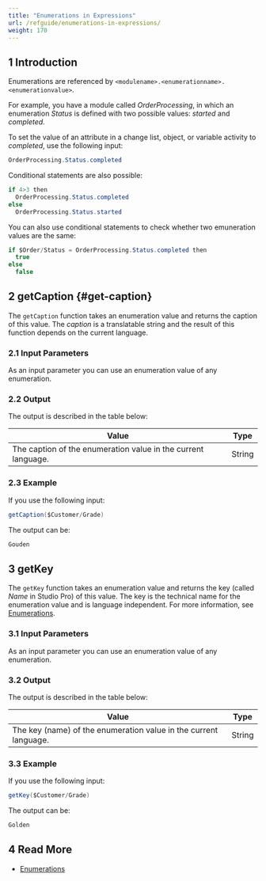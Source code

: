 ```yaml
---
title: "Enumerations in Expressions"
url: /refguide/enumerations-in-expressions/
weight: 170
---
```


## 1 Introduction

Enumerations are referenced by `<modulename>.<enumerationname>.<enumerationvalue>`.

For example, you have a module called *OrderProcessing*, in which an enumeration *Status* is defined with two possible values: *started* and *completed*. 

To set the value of an attribute in a change list, object, or variable activity to *completed*, use the following input:

```java
OrderProcessing.Status.completed
```

Conditional statements are also possible:

```java
if 4>3 then
  OrderProcessing.Status.completed
else
  OrderProcessing.Status.started
```

You can also use conditional statements to check whether two emuneration values are the same:

```java
if $Order/Status = OrderProcessing.Status.completed then 
  true 
else 
  false
```

## 2 getCaption {#get-caption}

The `getCaption` function takes an enumeration value and returns the caption of this value. The *caption* is a translatable string and the result of this function depends on the current language.

### 2.1 Input Parameters

As an input parameter you can use an enumeration value of any enumeration.

### 2.2 Output

The output is described in the table below:

| Value                                                        | Type   |
| ------------------------------------------------------------ | ------ |
| The caption of the enumeration value in the current language. | String |

### 2.3 Example

If you use the following input:

```java
getCaption($Customer/Grade)
```

The output can be:

```java
Gouden
```

## 3 getKey

The `getKey` function takes an enumeration value and returns the key (called *Name* in Studio Pro) of this value. The key is the technical name for the enumeration value and is language independent. For more information, see [Enumerations](/refguide/enumerations/).

### 3.1 Input Parameters

As an input parameter you can use an enumeration value of any enumeration.

### 3.2 Output

The output is described in the table below:

| Value                                                        | Type   |
| ------------------------------------------------------------ | ------ |
| The key (name) of the enumeration value in the current language. | String |

### 3.3 Example

If you use the following input:

```java
getKey($Customer/Grade)
```

The output can be:

```java
Golden
```

## 4 Read More

* [Enumerations](/refguide/enumerations/)
